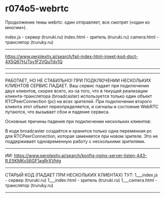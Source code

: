 # r074o5-webrtc

Продолжение темы webrtc: один отправляет, все смотрят («один ко многим»).

index.js - сервер (truruki.ru)
index.html - зритель (truruki.ru)
camera.html - транслятор (truruky.ru)

*******************************************

https://www.perplexity.ai/search/fail-index-html-imeet-kod-doct-4X5Q67HJTsy1F2VQuTdv1Q

*********************************************

***********************************************************

РАБОТАЕТ, НО НЕ СТАБИЛЬНО! 
ПРИ ПОДКЛЮЧЕНИИ НЕСКОЛЬКИХ КЛИЕНТОВ СЕРВИС ПАДАЕТ.
Ваш сервис падает при подключении двух клиентов, скорее всего, из-за того, что в текущей реализации клиента-транслятора (broadcaster) используется только один объект RTCPeerConnection (pc) на всех зрителей. При подключении второго клиента этот объект переопределяется, и сигналы и состояние WebRTC путаются, что вызывает сбои и падение сервиса.

Основные причины падения при подключении нескольких клиентов:

В коде broadcaster создаётся и хранится только одна переменная pc для RTCPeerConnection, которая заменяется при новом зрителе. Это не поддерживает одновременную работу с несколькими зрителями.

**********************************************************
ИИ:
https://www.perplexity.ai/search/konfig-nginx-server-listen-443-R.E5KMKvS6GF1agRrXVhtg

*******************************************************
СТАРЫЙ КОД (ПАДАЕТ ПРИ НЕСКОЛЬКИХ КЛИЕНТАХ) ТУТ:
1___index.js - сервер (truruki.ru)
1___index.html - зритель (truruki.ru)
1___camera.html - транслятор (truruky.ru)

********************************************************